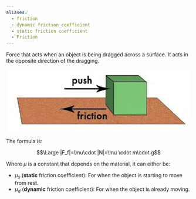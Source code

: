 ```yaml
---
aliases:
  - friction
  - dynamic friction coefficient
  - static friction coefficient
  - Friction
---
```

Force that acts when an object is being dragged across a surface.
It acts in the opposite direction of the dragging.

![](../z_images/Pasted%20image%2020250703170444.png)


The formula is:

$$\Large |F_f|=\mu\cdot |N|=\mu \cdot m\cdot g$$

Where $\mu$ is a constant that depends on the material, it can either be:
- $\mu_s$ (**static** friction coefficient): For when the object is starting to move from rest.
- $\mu_d$ (**dynamic** friction coefficient): For when the object is already moving.
